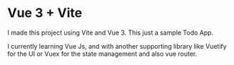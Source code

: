 # Vue 3 + Vite

I made this project using Vite and Vue 3. This just a sample Todo App.

I currently learning Vue Js, and with another supporting library like Vuetify for the UI or Vuex for the state management and also vue router.

